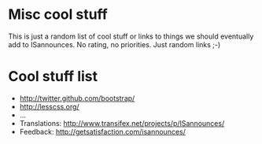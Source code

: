 # Misc cool stuff #

This is just a random list of cool stuff or links to things we should eventually add to ISannounces. No rating, no priorities. Just random links ;-)


# Cool stuff list #

  * http://twitter.github.com/bootstrap/
  * http://lesscss.org/
  * ...
  * Translations:  http://www.transifex.net/projects/p/ISannounces/
  * Feedback:  http://getsatisfaction.com/isannounces/